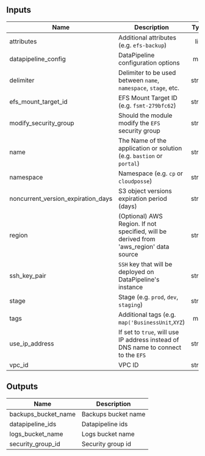 
## Inputs

| Name | Description | Type | Default | Required |
|------|-------------|:----:|:-----:|:-----:|
| attributes | Additional attributes (e.g. `efs-backup`) | list | `<list>` | no |
| datapipeline_config | DataPipeline configuration options | map | `<map>` | no |
| delimiter | Delimiter to be used between `name`, `namespace`, `stage`, etc. | string | `-` | no |
| efs_mount_target_id | EFS Mount Target ID (e.g. `fsmt-279bfc62`) | string | - | yes |
| modify_security_group | Should the module modify the `EFS` security group | string | `false` | no |
| name | The Name of the application or solution  (e.g. `bastion` or `portal`) | string | - | yes |
| namespace | Namespace (e.g. `cp` or `cloudposse`) | string | - | yes |
| noncurrent_version_expiration_days | S3 object versions expiration period (days) | string | `35` | no |
| region | (Optional) AWS Region. If not specified, will be derived from 'aws_region' data source | string | `` | no |
| ssh_key_pair | `SSH` key that will be deployed on DataPipeline's instance | string | - | yes |
| stage | Stage (e.g. `prod`, `dev`, `staging`) | string | - | yes |
| tags | Additional tags (e.g. `map('BusinessUnit`,`XYZ`) | map | `<map>` | no |
| use_ip_address | If set to `true`, will use IP address instead of DNS name to connect to the `EFS` | string | `false` | no |
| vpc_id | VPC ID | string | `` | no |

## Outputs

| Name | Description |
|------|-------------|
| backups_bucket_name | Backups bucket name |
| datapipeline_ids | Datapipeline ids |
| logs_bucket_name | Logs bucket name |
| security_group_id | Security group id |

